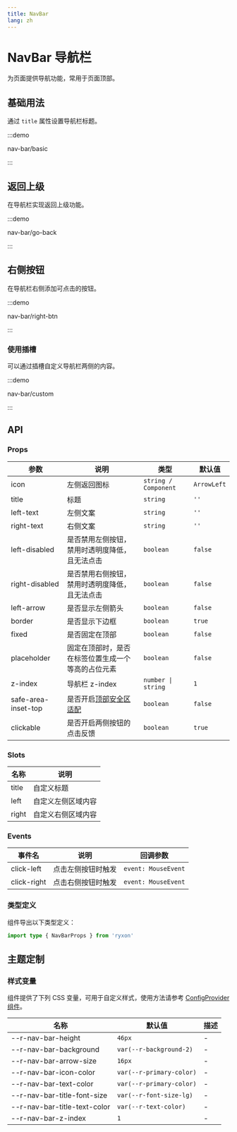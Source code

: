 ```yaml
---
title: NavBar
lang: zh
---
```


# NavBar 导航栏

为页面提供导航功能，常用于页面顶部。

## 基础用法

通过 `title` 属性设置导航栏标题。

:::demo

nav-bar/basic

:::

## 返回上级

在导航栏实现返回上级功能。

:::demo

nav-bar/go-back

:::

## 右侧按钮

在导航栏右侧添加可点击的按钮。

:::demo

nav-bar/right-btn

:::

### 使用插槽

可以通过插槽自定义导航栏两侧的内容。

:::demo

nav-bar/custom

:::

## API

### Props

| 参数 | 说明 | 类型 | 默认值 |
| --- | --- | --- | --- |
| icon | 左侧返回图标 | `string / Component` | `ArrowLeft` |
| title | 标题 | `string` | `''` |
| left-text | 左侧文案 | `string` | `''` |
| right-text | 右侧文案 | `string` | `''` |
| left-disabled | 是否禁用左侧按钮，禁用时透明度降低，且无法点击 | `boolean` | `false` |
| right-disabled | 是否禁用右侧按钮，禁用时透明度降低，且无法点击 | `boolean` | `false` |
| left-arrow | 是否显示左侧箭头 | `boolean` | `false` |
| border | 是否显示下边框 | `boolean` | `true` |
| fixed | 是否固定在顶部 | `boolean` | `false` |
| placeholder | 固定在顶部时，是否在标签位置生成一个等高的占位元素 | `boolean` | `false` |
| z-index | 导航栏 z-index | `number \| string` | `1` |
| safe-area-inset-top | 是否开启[顶部安全区适配](#/zh-CN/advanced-usage#di-bu-an-quan-qu-gua-pei) | `boolean` | `false` |
| clickable | 是否开启两侧按钮的点击反馈 | `boolean` | `true` |

### Slots

| 名称  | 说明               |
| ----- | ------------------ |
| title | 自定义标题         |
| left  | 自定义左侧区域内容 |
| right | 自定义右侧区域内容 |

### Events

| 事件名      | 说明               | 回调参数            |
| ----------- | ------------------ | ------------------- |
| click-left  | 点击左侧按钮时触发 | `event: MouseEvent` |
| click-right | 点击右侧按钮时触发 | `event: MouseEvent` |

### 类型定义

组件导出以下类型定义：

```ts
import type { NavBarProps } from 'ryxon'
```

## 主题定制

### 样式变量

组件提供了下列 CSS 变量，可用于自定义样式，使用方法请参考 [ConfigProvider 组件](#/zh-CN/config-provider)。

| 名称                         | 默认值                   | 描述 |
| ---------------------------- | ------------------------ | ---- |
| --r-nav-bar-height           | `46px`                   | -    |
| --r-nav-bar-background       | `var(--r-background-2)`  | -    |
| --r-nav-bar-arrow-size       | `16px`                   | -    |
| --r-nav-bar-icon-color       | `var(--r-primary-color)` | -    |
| --r-nav-bar-text-color       | `var(--r-primary-color)` | -    |
| --r-nav-bar-title-font-size  | `var(--r-font-size-lg)`  | -    |
| --r-nav-bar-title-text-color | `var(--r-text-color)`    | -    |
| --r-nav-bar-z-index          | `1`                      | -    |
